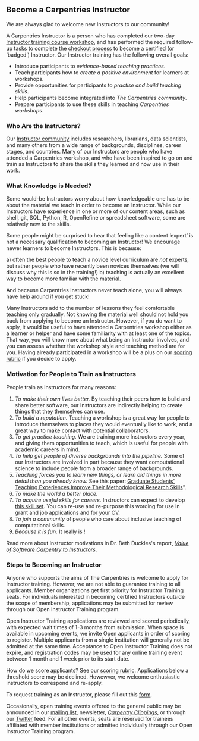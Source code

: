 ## Become a Carpentries Instructor

We are always glad to welcome new Instructors to our community!

A Carpentries Instructor is a person who has completed our two-day
[Instructor training course workshop](https://carpentries.github.io/instructor-training/), and
has performed the required follow-up tasks to complete
the [checkout process](https://carpentries.github.io/instructor-training/checkout) to become a certified (or ‘badged’)
Instructor. Our Instructor training has the following overall goals:

- Introduce participants to *evidence-based teaching practices*.
- Teach participants how to *create a positive environment* for learners at workshops.
- Provide opportunities for participants to *practise and build teaching skills*.
- Help participants become integrated into *The Carpentries community*.
- Prepare participants to use these skills in teaching *Carpentries workshops*.

### Who Are the Instructors?

Our [Instructor community](https://carpentries.org/instructors/) includes researchers, librarians, data scientists, and many others
from a wide range of backgrounds, disciplines, career stages, and countries. Many of our Instructors are
people who have attended a Carpentries workshop, and who have been inspired to go on and train as Instructors to
share the skills they learned and now use in their work.

### What Knowledge is Needed?

Some would-be Instructors worry about how knowledgeable one has to be about the material we teach in order to become an Instructor.
While our Instructors have experience in one or more of our content areas, such as shell, git, SQL, Python, R, OpenRefine or
spreadsheet software, some are relatively new to the skills.

Some people might be surprised to hear that feeling like a content ‘expert’ is not a necessary qualification to becoming an
Instructor! We encourage newer learners to become Instructors. This is because:

a) often the best people to teach a novice level curriculum are *not* experts, but rather
people who have recently been novices themselves (we will discuss why this is so in the training!)
b) teaching is actually an excellent way to become more familiar with the material.

And because Carpentries Instructors never teach alone, you will always have help around if you get stuck!

Many Instructors add to the number of lessons they feel comfortable teaching only gradually. Not knowing the material well should not hold you back from applying to become an Instructor. However, if you do want to apply, it would be useful to have attended a Carpentries workshop either as a learner or helper and have some familiarity with at least one of the topics. That way, you will know more about what being an Instructor involves, and you can assess whether the workshop style and teaching method are for you.
Having already participated in a workshop will be a plus on our [scoring rubric](https://github.com/carpentries/Instructor-training/blob/gh-pages/files/rubric.md#) if you decide to apply.

### Motivation for People to Train as Instructors

People train as Instructors for many reasons:

1. *To make their own lives better.* By teaching their peers how to build and share better software, our Instructors are indirectly helping to create things that they themselves can use.
2. *To build a reputation.* Teaching a workshop is a great way for people to introduce themselves to places they would eventually like to work, and a great way to make contact with potential collaborators.
3. *To get practice teaching.* We are training more Instructors every year, and giving them opportunities to teach, which is useful for people with academic careers in mind.
4. *To help get people of diverse backgrounds into the pipeline.* Some of our Instructors are involved in part because they want computational science to include people from a broader range of backgrounds.
5. *Teaching forces you to learn new things, or learn old things in more detail than you already know.* See this paper: [Graduate Students' Teaching Experiences Improve Their Methodological Research Skills](http://science.sciencemag.org/content/333/6045/1037)".
6. *To make the world a better place.*
7. *To acquire useful skills for careers.* Instructors can expect to develop [this skill set](https://github.com/carpentries/commons/blob/main/text-for-instructors.md#). You can re-use and re-purpose this wording for use in grant and job applications and for your CV.
8. *To join a community* of people who care about inclusive teaching of computational skills.
9. *Because it is fun.* It really is !

Read more about Instructor motivations in Dr. Beth Duckles's report, [*Value of Software Carpentry to Instructors*](https://software-carpentry.org/files/bib/duckles-instructor-engagement-2016.pdf).

### Steps to Becoming an Instructor

Anyone who supports the aims of The Carpentries is welcome to apply for Instructor training. However, we are not able to
guarantee training to all applicants. Member organizations get first priority for Instructor Training seats. For individuals
interested in becoming certified Instructors outside the scope of membership, applications may be submitted for review
through our Open Instructor Training program.

Open Instructor Training applications are reviewed and scored periodically, with expected wait times of 1-3 months from
submission. When space is available in upcoming events, we invite Open applicants in order of scoring to register. Multiple
applicants from a single institution will generally not be admitted at the same time. Acceptance to Open Instructor Training
does not expire, and registration codes may be used for any online training event between 1 month and 1 week prior to its start date.

How do we score applicants? See our [scoring rubric](https://github.com/carpentries/Instructor-training/blob/gh-pages/files/rubric.md#).
Applications below a threshold score may be declined. Howewver, we welcome enthusiastic instructors to correspond and re-apply.

To request training as an Instructor, please fill out this [form](https://amy.carpentries.org/forms/request_training/).

Occasionally, open training events offered to the general public may be announced
in our [mailing list](https://carpentries.topicbox.com/groups/discuss),
newsletter, [*Carpentry Clippings*](http://eepurl.com/cfODMH), or through
our [Twitter](https://twitter.com/thecarpentries) feed.
For all other events, seats are reserved for trainees affiliated with member institutions or admitted individually through our Open Instructor Training program.
